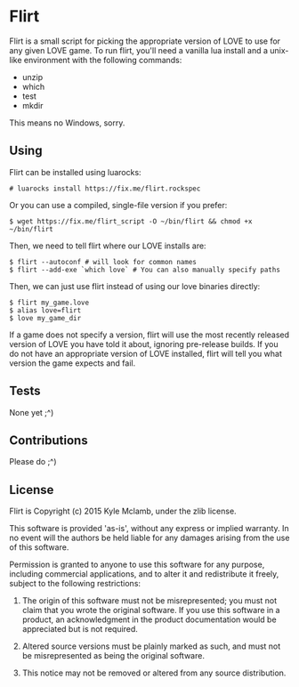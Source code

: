 Flirt
=====

Flirt is a small script for picking the appropriate version of LOVE to
use for any given LOVE game. To run flirt, you'll need a vanilla lua
install and a unix-like environment with the following commands:

* unzip
* which
* test
* mkdir

This means no Windows, sorry.

Using
-----

Flirt can be installed using luarocks:

```
# luarocks install https://fix.me/flirt.rockspec
```

Or you can use a compiled, single-file version if you prefer:

```
$ wget https://fix.me/flirt_script -O ~/bin/flirt && chmod +x ~/bin/flirt
```

Then, we need to tell flirt where our LOVE installs are:

```
$ flirt --autoconf # will look for common names
$ flirt --add-exe `which love` # You can also manually specify paths
```

Then, we can just use flirt instead of using our love binaries directly:

```
$ flirt my_game.love
$ alias love=flirt
$ love my_game_dir
```

If a game does not specify a version, flirt will use the most recently
released version of LOVE you have told it about, ignoring pre-release
builds. If you do not have an appropriate version of LOVE installed,
flirt will tell you what version the game expects and fail.

Tests
-----

None yet ;^)

Contributions
-------------

Please do ;^)

License
-------

Flirt is Copyright (c) 2015 Kyle Mclamb, under the zlib license.

This software is provided 'as-is', without any express or implied
warranty. In no event will the authors be held liable for any damages
arising from the use of this software.

Permission is granted to anyone to use this software for any purpose,
including commercial applications, and to alter it and redistribute it
freely, subject to the following restrictions:

1. The origin of this software must not be misrepresented; you must not
claim that you wrote the original software. If you use this software
in a product, an acknowledgment in the product documentation would be
appreciated but is not required.

2. Altered source versions must be plainly marked as such, and must not be
misrepresented as being the original software.

3. This notice may not be removed or altered from any source
distribution.



